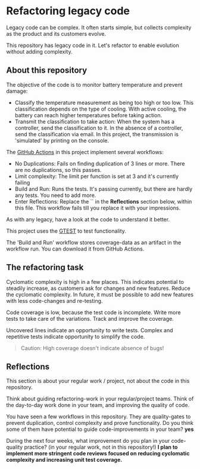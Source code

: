 # Refactoring legacy code
 
Legacy code can be complex. It often starts simple, but collects complexity as the product and its customers evolve.
 
This repository has legacy code in it. Let's refactor to enable evolution without adding complexity.
 
## About this repository
 
The objective of the code is to monitor battery temperature and prevent damage:
 
- Classify the temperature measurement as being too high or too low. This classification depends on the type of cooling. With active cooling, the battery can reach higher temperatures before taking action.
- Transmit the classification to take action: When the system has a controller, send the classification to it. In the absence of a controller, send the classification via email. In this project, the transmission is 'simulated' by printing on the console.
 
The [GitHub Actions](https://docs.github.com/en/actions) in this project implement several workflows:
 
- No Duplications: Fails on finding duplication of 3 lines or more. There are no duplications, so this passes.
- Limit complexity: The limit per function is set at 3 and it's currently failing
- Build and Run: Runs the tests. It's passing currently, but there are hardly any tests. You need to add more.
- Enter Reflections: Replace the `` in the **Reflections** section below, within this file. This workflow fails till you replace it with your impressions.
 
As with any legacy, have a look at the code to understand it better.
 
This project uses the
[GTEST](https://google.github.io/googletest/)
to test functionality.
 
The 'Build and Run' workflow stores coverage-data as an artifact in the workflow run. You can download it from GitHub Actions.
 
## The refactoring task
 
Cyclomatic complexity is high in a few places. This indicates potential to steadily increase, as customers ask for changes and new features. Reduce the cyclomatic complexity. In future, it must be possible to add new features with less code-changes and re-testing.
 
Code coverage is low, because the test code is incomplete. Write more tests to take care of the variations. Track and improve the coverage.
 
Uncovered lines indicate an opportunity to write tests. Complex and repetitive tests indicate opportunity to simplify the code.
 
> Caution: High coverage doesn't indicate absence of bugs!
 
## Reflections
 
This section is about your regular work / project, not about the code in this repository.
 
Think about guiding refactoring-work in your regular/project teams. Think of the day-to-day work done in your team, and improving the quality of code.
 
You have seen a few workflows in this repository. They are quality-gates to prevent duplication, control complexity and prove functionality. Do you think some of them have potential to guide code-improvements in your team? **yes**
 
During the next four weeks, what improvement do you plan in your code-quality practice? (in your regular work, not in this repository!)
**I plan to implement more stringent code reviews focused on reducing cyclomatic complexity and increasing unit test coverage.**
